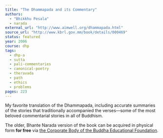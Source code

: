 ```yaml
---
title: "The Dhammapada and its Commentary"
authors:
  - "Bhikkhu Pesala"
  - narada
external_url: "http://www.aimwell.org/dhammapada.html"
source_url: "http://www.kbrl.gov.mm/book/details/000469"
status: featured
year: 2006
course: dhp
tags:
  - dhp-a
  - sutta
  - pali-commentaries
  - canonical-poetry
  - theravada
  - path
  - ethics
  - problems
pages: 223
---
```


My favorite translation of the Dhammapada, including accurate summaries of the stories that traditionally accompanied the verses—some of the most beloved commentarial stories in all of Buddhism.

The older, Bhante Narada version of the book can be acquired in physical form **for free** via [the Corporate Body of the Buddha Educational Foundation](https://www.budaedu.org/en/book/).
